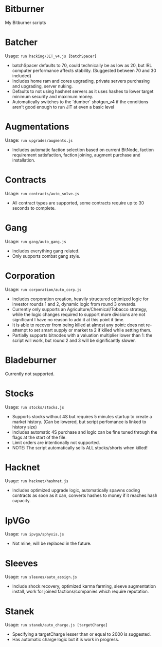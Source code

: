 # Bitburner
My Bitburner scripts

# Batcher
Usage:
`run hacking/JIT_v4.js [batchSpacer]`
- batchSpacer defaults to 70, could technically be as low as 20, but IRL computer performance affects stability. (Suggested between 70 and 30 included)
- Includes home ram and cores upgrading, private servers purchasing and upgrading, server nuking.
- Defaults to not using hashnet servers as it uses hashes to lower target minimum security and maximum money.
- Automatically switches to the 'dumber' shotgun_v4 if the conditions aren't good enough to run JIT at even a basic level

# Augmentations
Usage:
`run upgrades/augments.js`
- Includes automatic faction selection based on current BitNode, faction requirement satisfaction, faction joining, augment purchase and installation.

# Contracts
Usage:
`run contracts/auto_solve.js`
- All contract types are supported, some contracts require up to 30 seconds to complete.

# Gang
Usage:
`run gang/auto_gang.js`
- Includes everything gang related.
- Only supports combat gang style.

# Corporation
Usage:
`run corporation/auto_corp.js`
- Includes corporation creation, heavily structured optimized logic for investor rounds 1 and 2, dynamic logic from round 3 onwards.
- Currently only supports an Agriculture/Chemical/Tobacco strategy, while the logic changes required to support more divisions are not significant I have no reason to add it at this point it time.
- It is able to recover from being killed at almost any point: does not re-attempt to set smart supply or market ta 2 if killed while setting them.
- Partially supports bitnodes with a valuation multiplier lower than 1: the script will work, but round 2 and 3 will be significantly slower.

# Bladeburner
Currently not supported.

# Stocks
Usage:
`run stocks/stocks.js`
- Supports stocks without 4S but requires 5 minutes startup to create a market history. (Can be lowered, but script perfomance is linked to history size)
- Includes automatic 4S purchase and logic can be fine tuned through the flags at the start of the file.
- Limit orders are intentionally not supported.
- NOTE: The script automatically sells ALL stocks/shorts when killed!

# Hacknet
Usage:
`run hacknet/hashnet.js`
- Includes optimized upgrade logic, automatically spawns coding contracts as soon as it can, converts hashes to money if it reaches hash capacity.

# IpVGo 
Usage: 
`run ipvgo/sphyxis.js`
- Not mine, will be replaced in the future.

# Sleeves
Usage:
`run sleeves/auto_assign.js`
- Include shock recovery, optimized karma farming, sleeve augmentation install, work for joined factions/companies which require reputation.

# Stanek
Usage:
`run stanek/auto_charge.js [targetCharge]`
- Specifying a targetCharge lesser than or equal to 2000 is suggested.
- Has automatic charge logic but it is work in progress.
